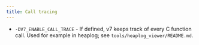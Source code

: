 ```yaml
---
title: Call tracing
---
```


- `-DV7_ENABLE_CALL_TRACE` - If defined, v7 keeps track of every C function call.
  Used for example in heaplog; see `tools/heaplog_viewer/README.md`.
